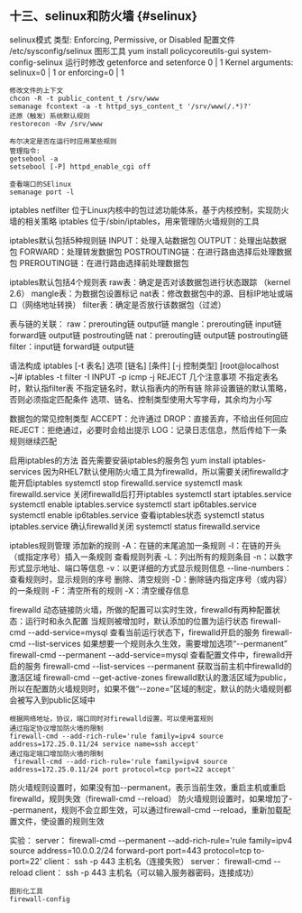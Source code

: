 ## 十三、selinux和防火墙 {#selinux}

selinux模式 类型: Enforcing, Permissive, or Disabled 配置文件 /etc/sysconfig/selinux 图形工具 yum install policycoreutils-gui system-config-selinux 运行时修改 getenforce and setenforce 0 | 1 Kernel arguments: selinux=0 | 1 or enforcing=0 | 1

```
修改文件的上下文
chcon -R -t public_content_t /srv/www
semanage fcontext -a -t httpd_sys_content_t '/srv/www(/.*)?'
还原（触发）系统默认规则
restorecon -Rv /srv/www

布尔决定是否在运行时应用某些规则
管理指令:
getsebool -a
setsebool [-P] httpd_enable_cgi off

查看端口的SElinux
semanage port -l

```

iptables netfilter 位于Linux内核中的包过滤功能体系，基于内核控制，实现防火墙的相关策略 iptables 位于/sbin/iptables，用来管理防火墙规则的工具

iptables默认包括5种规则链 INPUT：处理入站数据包 OUTPUT：处理出站数据包 FORWARD：处理转发数据包 POSTROUTING链：在进行路由选择后处理数据包 PREROUTING链：在进行路由选择前处理数据包

iptables默认包括4个规则表 raw表：确定是否对该数据包进行状态跟踪 （kernel 2.6） mangle表：为数据包设置标记 nat表：修改数据包中的源、目标IP地址或端口（网络地址转换） filter表：确定是否放行该数据包（过滤）

表与链的关联： raw：prerouting链 output链 mangle：prerouting链 input链 forward链 output链 postrouting链 nat：prerouting链 output链 postrouting链 filter：input链 forward链 output链

语法构成 iptables [-t 表名] 选项 [链名] [条件] [-j 控制类型] [root@localhost ~]# iptables -t filter -I INPUT -p icmp -j REJECT 几个注意事项 不指定表名时，默认指filter表 不指定链名时，默认指表内的所有链 除非设置链的默认策略，否则必须指定匹配条件 选项、链名、控制类型使用大写字母，其余均为小写

数据包的常见控制类型 ACCEPT：允许通过 DROP：直接丢弃，不给出任何回应 REJECT：拒绝通过，必要时会给出提示 LOG：记录日志信息，然后传给下一条规则继续匹配

启用iptables的方法 首先需要安装iptables的服务包 yum install iptables-services 因为RHEL7默认使用防火墙工具为firewalld，所以需要关闭firewalld才能开启iptables systemctl stop firewalld.service systemctl mask firewalld.service 关闭firewalld后打开iptables systemctl start iptables.service systemctl enable iptables.service systemctl start ip6tables.service systemctl enable ip6tables.service 查看iptables状态 systemctl status iptables.service 确认firewalld关闭 systemctl status firewalld.service

iptables规则管理 添加新的规则 -A：在链的末尾追加一条规则 -I：在链的开头（或指定序号）插入一条规则 查看规则列表 -L：列出所有的规则条目 -n：以数字形式显示地址、端口等信息 -v：以更详细的方式显示规则信息 --line-numbers：查看规则时，显示规则的序号 删除、清空规则 -D：删除链内指定序号（或内容）的一条规则 -F：清空所有的规则 -X：清空缓存信息

firewalld 动态链接防火墙，所做的配置可以实时生效，firewalld有两种配置状态：运行时和永久配置 当规则被增加时，默认添加的位置为运行状态 firewall-cmd --add-service=mysql 查看当前运行状态下，firewalld开启的服务 firewall-cmd --list-services 如果想要一个规则永久生效，需要增加选项“--permanent” firewall-cmd --permanent --add-service=mysql 查看配置文件中，firewalld开启的服务 firewall-cmd --list-services --permanent 获取当前主机中firewalld的激活区域 firewall-cmd --get-active-zones firewalld默认的激活区域为public，所以在配置防火墙规则时，如果不做“--zone=”区域的制定，默认的防火墙规则都会被写入到public区域中

```
根据网络地址，协议，端口同时对firewalld设置，可以使用富规则
通过指定协议增加防火墙的限制
firewall-cmd --add-rich-rule='rule family=ipv4 source address=172.25.0.11/24 service name=ssh accept'
通过指定端口增加防火墙的限制
 firewall-cmd --add-rich-rule='rule family=ipv4 source address=172.25.0.11/24 port protocol=tcp port=22 accept'

```

防火墙规则设置时，如果没有加--permanent，表示当前生效，重启主机或重启firewalld，规则失效（firewall-cmd --reload） 防火墙规则设置时，如果增加了--permanent，规则不会立即生效，可以通过firewall-cmd --reload，重新加载配置文件，使设置的规则生效

实验： server： firewall-cmd --permanent --add-rich-rule=&#039;rule family=ipv4 source address=10.0.0.2/24 forward-port port=443 protocol=tcp to-port=22&#039; client： ssh -p 443 主机名（连接失败） server： firewall-cmd --reload client： ssh -p 443 主机名（可以输入服务器密码，连接成功）

```
图形化工具
firewall-config

```